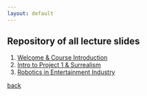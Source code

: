 ```yaml
---
layout: default
---
```


## Repository of all lecture slides

1. <a href="https://docs.google.com/presentation/d/e/2PACX-1vR9IzkyiRN6j21S1-EVfJUVUbxsM5UVJL4O3iTFTxKTyOEwsob3E7IIWtLki6I4oaNh6c44xUD46AID/pub?start=false&loop=false&delayms=3000" target="_blank">Welcome & Course Introduction</a>
2. <a href="https://docs.google.com/presentation/d/e/2PACX-1vSgc05gSxfBGIsL2tGwtj6DLZljNWmOf2sn0gTV3z-7rm3JBAQb2Y77454fLyPZZxTwsr9ikB9d-fSB/pub?start=false&loop=false&delayms=60000" target="_blank">Intro to Project 1 & Surrealism</a>
3. <a href="https://docs.google.com/presentation/d/e/2PACX-1vTVoDvyxfDDOC9NOawhya94YPWtYpjgaqUERN18z-2mWdvRPv2Bb4yvRyU_wANG5xf2wzxlpU1URZrS/pub?start=false&loop=false&delayms=30000" target="_blank">Robotics in Entertainment Industry</a> 


[back](./)
